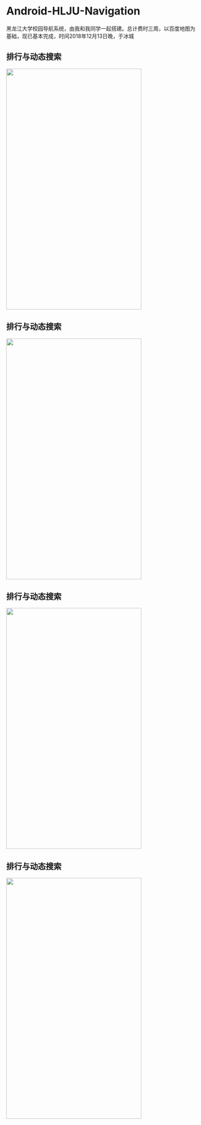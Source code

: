 # Android-HLJU-Navigation
黑龙江大学校园导航系统，由我和我同学一起搭建。总计费时三周，以百度地图为基础，现已基本完成，时间2018年12月13日晚，于冰城

## 排行与动态搜索
<img src="https://github.com/FishInWater-1999/Android-HLJU-Navigation/1.gif" width="360" height="640">

## 排行与动态搜索
<img src="https://github.com/FishInWater-1999/Android-HLJU-Navigation/2.gif" width="360" height="640">

## 排行与动态搜索
<img src="https://github.com/FishInWater-1999/Android-HLJU-Navigation/blob/3.gif" width="360" height="640">

## 排行与动态搜索
<img src="https://github.com/FishInWater-1999/Android-HLJU-Navigation/blob/master/4.gif" width="360" height="640">
